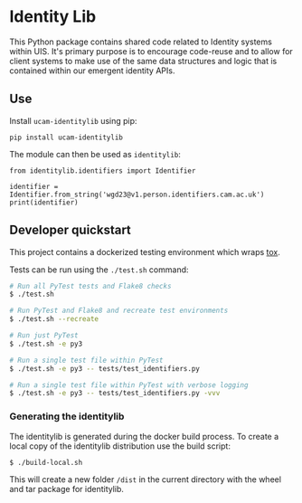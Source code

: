 # Identity Lib

This Python package contains shared code related to Identity systems within UIS. It's primary
purpose is to encourage code-reuse and to allow for client systems to make use of the same
data structures and logic that is contained within our emergent identity APIs.

## Use

Install `ucam-identitylib` using pip:

```
pip install ucam-identitylib
```

The module can then be used as `identitylib`:

```python3
from identitylib.identifiers import Identifier

identifier = Identifier.from_string('wgd23@v1.person.identifiers.cam.ac.uk')
print(identifier)
```

## Developer quickstart

This project contains a dockerized testing environment which wraps [tox](https://tox.readthedocs.io/en/latest/).

Tests can be run using the `./test.sh` command:

```bash
# Run all PyTest tests and Flake8 checks
$ ./test.sh

# Run PyTest and Flake8 and recreate test environments
$ ./test.sh --recreate

# Run just PyTest
$ ./test.sh -e py3

# Run a single test file within PyTest
$ ./test.sh -e py3 -- tests/test_identifiers.py

# Run a single test file within PyTest with verbose logging
$ ./test.sh -e py3 -- tests/test_identifiers.py -vvv
```

### Generating the identitylib

The identitylib is generated during the docker build process. To create a local copy of the
identitylib distribution use the build script:

```bash
$ ./build-local.sh
```

This will create a new folder `/dist` in the current directory with the wheel and tar package for
identitylib.
